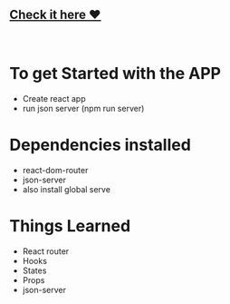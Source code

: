 <a href="https://task--tracker.herokuapp.com/"> <h2> Check it here ❤️ </h2> </a>
<br>

# To get Started with the APP
  * Create react app
  * run json server (npm run server)
  
# Dependencies installed
  * react-dom-router
  * json-server
  * also install global serve

# Things Learned
 * React router
 * Hooks
 * States
 * Props
 * json-server
 
